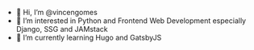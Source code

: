 - 👋 Hi, I’m @vincengomes
- 👀 I’m interested in Python and Frontend Web Development especially Django, SSG and JAMstack
- 🌱 I’m currently learning Hugo and GatsbyJS


<!---
vincengomes/vincengomes is a ✨ special ✨ repository because its `README.md` (this file) appears on your GitHub profile.
You can click the Preview link to take a look at your changes.
--->
